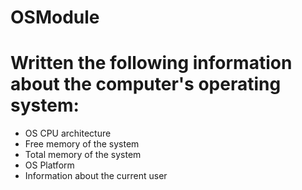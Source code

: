 # OSModule

# Written the following information about the computer's operating system:

* OS CPU architecture
* Free memory of the system
* Total memory of the system
* OS Platform
* Information about the current user
